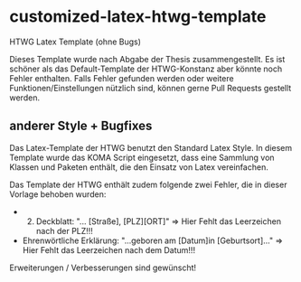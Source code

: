 # customized-latex-htwg-template

HTWG Latex Template (ohne Bugs)

Dieses Template wurde nach Abgabe der Thesis zusammengestellt. Es ist schöner als das Default-Template der HTWG-Konstanz aber könnte noch Fehler enthalten. Falls Fehler gefunden werden oder weitere Funktionen/Einstellungen nützlich sind, können gerne Pull Requests gestellt werden.


## anderer Style + Bugfixes

Das Latex-Template der HTWG benutzt den Standard Latex Style. In diesem Template wurde das KOMA Script eingesetzt, dass eine Sammlung von Klassen und Paketen enthält, die den Einsatz von Latex vereinfachen.

Das Template der HTWG enthält zudem folgende zwei Fehler, die in dieser Vorlage behoben wurden:
- 2. Deckblatt: "... [Straße], [PLZ][ORT]" => Hier Fehlt das Leerzeichen nach der PLZ!!!
- Ehrenwörtliche Erklärung: "...geboren am [Datum]in [Geburtsort]..." => Hier Fehlt das Leerzeichen nach dem Datum!!!



Erweiterungen / Verbesserungen sind gewünscht!

